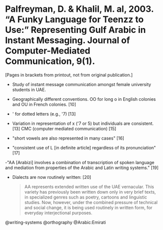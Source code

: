 # Palfreyman, D. & Khalil, M. al, 2003. “A Funky Language for Teenzz to Use:” Representing Gulf Arabic in Instant Messaging. Journal of Computer-Mediated Communication, 9(1).

[Pages in brackets from printout, not from original publication.]

- Study of instant message communication amongst female university students in UAE. 

- Geographically different conventions. OO for long o in English colonies and OU in French colonies. [10]

- ' for dotted letters (e.g., '7) [13]

- Variation in representation of x ('7 or 5) but individuals are consistent. [13]
CMC (computer mediated communication) [15]

- "short vowels are also represented in many cases" [16]

- "consistent use of L [in definite article] regardless of its pronunciation" [17]

-"AA [Arabizi] involves a combination of transcription of spoken language and mediation from properties of the Arabic and Latin writing systems." [19]

- Dialects are now routinely written: [20]

  > AA represents extended written use of the UAE vernacular. This variety has previously been written down only in very brief texts, in specialized genres such as poetry, cartoons and linguistic studies. Now, however, under the combined pressure of technical and social change, it is being used routinely in written form, for everyday interjectional purposes.

@writing-systems
@orthography
@Arabic:Emirati
